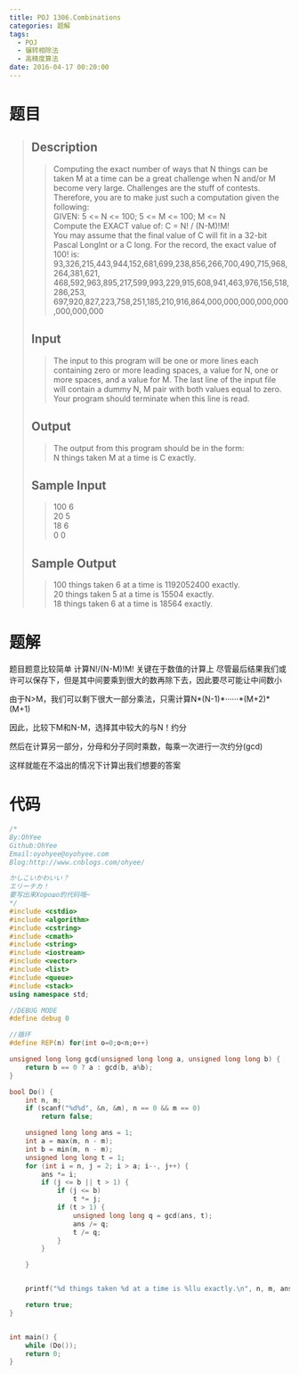 ```yaml
---
title: POJ 1306.Combinations
categories: 题解
tags:
  - POJ
  - 辗转相除法
  - 高精度算法
date: 2016-04-17 00:20:00
---
```


# 题目


> ## Description  
>   
> > Computing the exact number of ways that N things can be taken M at a time can be a great challenge when N and/or M become very large. Challenges are the stuff of contests. Therefore, you are to make just such a computation given the following:   
> > GIVEN: 5 <= N <= 100; 5 <= M <= 100; M <= N   
> > Compute the EXACT value of: C = N! / (N-M)!M!   
> > You may assume that the final value of C will fit in a 32-bit Pascal LongInt or a C long. For the record, the exact value of 100! is:   
> > 93,326,215,443,944,152,681,699,238,856,266,700,490,715,968,264,381,621, 468,592,963,895,217,599,993,229,915,608,941,463,976,156,518,286,253, 697,920,827,223,758,251,185,210,916,864,000,000,000,000,000,000,000,000   
>   <!--more-->
>   
>   ## Input
> > The input to this program will be one or more lines each containing zero or more leading spaces, a value for N, one or more spaces, and a value for M. The last line of the input file will contain a dummy N, M pair with both values equal to zero. Your program should terminate when this line is read.  
>   
> ## Output  
>   
> > The output from this program should be in the form:   
> > N things taken M at a time is C exactly.   
>   
> ## Sample Input  
>   
> > 100  6  
> > 20  5  
> > 18  6  
> > 0  0  
>   
> ## Sample Output  
>   
> > 100 things taken 6 at a time is 1192052400 exactly.  
> > 20 things taken 5 at a time is 15504 exactly.  
> > 18 things taken 6 at a time is 18564 exactly.  

# 题解

题目题意比较简单 计算N!/(N-M)!M!
关键在于数值的计算上
尽管最后结果我们或许可以保存下，但是其中间要乘到很大的数再除下去，因此要尽可能让中间数小
 
由于N>M，我们可以剩下很大一部分乘法，只需计算N\*(N-1)\*······\*(M+2)\*(M+1)
 
因此，比较下M和N-M，选择其中较大的与N！约分
 
然后在计算另一部分，分母和分子同时乘数，每乘一次进行一次约分(gcd)
 
这样就能在不溢出的情况下计算出我们想要的答案

# 代码

```cpp
/*
By:OhYee
Github:OhYee
Email:oyohyee@oyohyee.com
Blog:http://www.cnblogs.com/ohyee/

かしこいかわいい？
エリーチカ！
要写出来Хорошо的代码哦~
*/
#include <cstdio>
#include <algorithm>
#include <cstring>
#include <cmath>
#include <string>
#include <iostream>
#include <vector>
#include <list>
#include <queue>
#include <stack>
using namespace std;

//DEBUG MODE
#define debug 0

//循环
#define REP(n) for(int o=0;o<n;o++)

unsigned long long gcd(unsigned long long a, unsigned long long b) {
    return b == 0 ? a : gcd(b, a%b);
}

bool Do() {
    int n, m;
    if (scanf("%d%d", &n, &m), n == 0 && m == 0)
        return false;

    unsigned long long ans = 1;
    int a = max(m, n - m);
    int b = min(m, n - m);
    unsigned long long t = 1;
    for (int i = n, j = 2; i > a; i--, j++) {
        ans *= i;
        if (j <= b || t > 1) {
            if (j <= b)
                t *= j;
            if (t > 1) {
                unsigned long long q = gcd(ans, t);
                ans /= q;
                t /= q;
            }
        }

    }


    printf("%d things taken %d at a time is %llu exactly.\n", n, m, ans);

    return true;
}


int main() {
    while (Do());
    return 0;
}
```